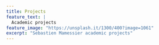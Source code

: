 ```yaml
---
title: Projects
feature_text: |
  Academic projects
feature_image: "https://unsplash.it/1300/400?image=1061"
excerpt: "Sebastien Mamessier academic projects"
---
```

